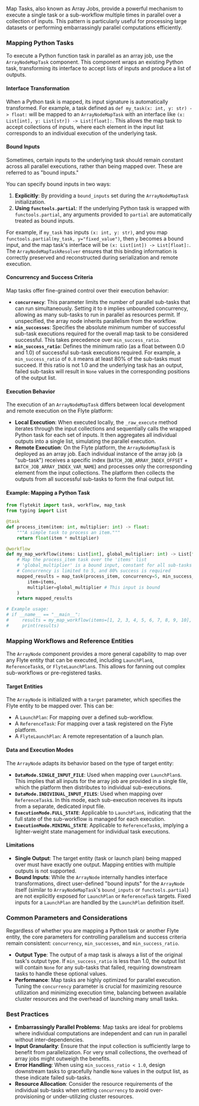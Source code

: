 
<!--
help_text: ''
key: summary_map_tasks_(array_jobs)_6b8a16c4-3e46-4cb1-86b8-82cade091860
modules:
- flytekit.core.array_node
- flytekit.core.array_node_map_task
- flytekit.core.legacy_map_task
questions_to_answer: []
type: summary

-->
Map Tasks, also known as Array Jobs, provide a powerful mechanism to execute a single task or a sub-workflow multiple times in parallel over a collection of inputs. This pattern is particularly useful for processing large datasets or performing embarrassingly parallel computations efficiently.

### Mapping Python Tasks

To execute a Python function task in parallel as an array job, use the `ArrayNodeMapTask` component. This component wraps an existing Python task, transforming its interface to accept lists of inputs and produce a list of outputs.

#### Interface Transformation

When a Python task is mapped, its input signature is automatically transformed. For example, a task defined as `def my_task(x: int, y: str) -> float:` will be mapped to an `ArrayNodeMapTask` with an interface like `(x: List[int], y: List[str]) -> List[float]:`. This allows the map task to accept collections of inputs, where each element in the input list corresponds to an individual execution of the underlying task.

#### Bound Inputs

Sometimes, certain inputs to the underlying task should remain constant across all parallel executions, rather than being mapped over. These are referred to as "bound inputs."

You can specify bound inputs in two ways:
1.  **Explicitly**: By providing a `bound_inputs` set during the `ArrayNodeMapTask` initialization.
2.  **Using `functools.partial`**: If the underlying Python task is wrapped with `functools.partial`, any arguments provided to `partial` are automatically treated as bound inputs.

For example, if `my_task` has inputs `(x: int, y: str)`, and you map `functools.partial(my_task, y="fixed_value")`, then `y` becomes a bound input, and the map task's interface will be `(x: List[int]) -> List[float]:`. The `ArrayNodeMapTaskResolver` ensures that this binding information is correctly preserved and reconstructed during serialization and remote execution.

#### Concurrency and Success Criteria

Map tasks offer fine-grained control over their execution behavior:

*   **`concurrency`**: This parameter limits the number of parallel sub-tasks that can run simultaneously. Setting it to `0` implies unbounded concurrency, allowing as many sub-tasks to run in parallel as resources permit. If unspecified, the array node inherits parallelism from the workflow.
*   **`min_successes`**: Specifies the absolute minimum number of successful sub-task executions required for the overall map task to be considered successful. This takes precedence over `min_success_ratio`.
*   **`min_success_ratio`**: Defines the minimum ratio (as a float between 0.0 and 1.0) of successful sub-task executions required. For example, a `min_success_ratio` of `0.8` means at least 80% of the sub-tasks must succeed. If this ratio is not 1.0 and the underlying task has an output, failed sub-tasks will result in `None` values in the corresponding positions of the output list.

#### Execution Behavior

The execution of an `ArrayNodeMapTask` differs between local development and remote execution on the Flyte platform:

*   **Local Execution**: When executed locally, the `_raw_execute` method iterates through the input collections and sequentially calls the wrapped Python task for each set of inputs. It then aggregates all individual outputs into a single list, simulating the parallel execution.
*   **Remote Execution**: On the Flyte platform, the `ArrayNodeMapTask` is deployed as an array job. Each individual instance of the array job (a "sub-task") receives a specific index (`BATCH_JOB_ARRAY_INDEX_OFFSET` + `BATCH_JOB_ARRAY_INDEX_VAR_NAME`) and processes only the corresponding element from the input collections. The platform then collects the outputs from all successful sub-tasks to form the final output list.

#### Example: Mapping a Python Task

```python
from flytekit import task, workflow, map_task
from typing import List

@task
def process_item(item: int, multiplier: int) -> float:
    """A simple task to process an item."""
    return float(item * multiplier)

@workflow
def my_map_workflow(items: List[int], global_multiplier: int) -> List[float]:
    # Map the process_item task over the 'items' list
    # 'global_multiplier' is a bound input, constant for all sub-tasks
    # Concurrency is limited to 5, and 80% success is required
    mapped_results = map_task(process_item, concurrency=5, min_success_ratio=0.8)(
        item=items,
        multiplier=global_multiplier # This input is bound
    )
    return mapped_results

# Example usage:
# if __name__ == "__main__":
#     results = my_map_workflow(items=[1, 2, 3, 4, 5, 6, 7, 8, 9, 10], global_multiplier=2)
#     print(results)
```

### Mapping Workflows and Reference Entities

The `ArrayNode` component provides a more general capability to map over any Flyte entity that can be executed, including `LaunchPlan`s, `ReferenceTask`s, or `FlyteLaunchPlan`s. This allows for fanning out complex sub-workflows or pre-registered tasks.

#### Target Entities

The `ArrayNode` is initialized with a `target` parameter, which specifies the Flyte entity to be mapped over. This can be:
*   A `LaunchPlan`: For mapping over a defined sub-workflow.
*   A `ReferenceTask`: For mapping over a task registered on the Flyte platform.
*   A `FlyteLaunchPlan`: A remote representation of a launch plan.

#### Data and Execution Modes

The `ArrayNode` adapts its behavior based on the type of target entity:

*   **`DataMode.SINGLE_INPUT_FILE`**: Used when mapping over `LaunchPlan`s. This implies that all inputs for the array job are provided in a single file, which the platform then distributes to individual sub-executions.
*   **`DataMode.INDIVIDUAL_INPUT_FILES`**: Used when mapping over `ReferenceTask`s. In this mode, each sub-execution receives its inputs from a separate, dedicated input file.
*   **`ExecutionMode.FULL_STATE`**: Applicable to `LaunchPlan`s, indicating that the full state of the sub-workflow is managed for each execution.
*   **`ExecutionMode.MINIMAL_STATE`**: Applicable to `ReferenceTask`s, implying a lighter-weight state management for individual task executions.

#### Limitations

*   **Single Output**: The target entity (task or launch plan) being mapped over must have exactly one output. Mapping entities with multiple outputs is not supported.
*   **Bound Inputs**: While the `ArrayNode` internally handles interface transformations, direct user-defined "bound inputs" for the `ArrayNode` itself (similar to `ArrayNodeMapTask`'s `bound_inputs` or `functools.partial`) are not explicitly exposed for `LaunchPlan` or `ReferenceTask` targets. Fixed inputs for a `LaunchPlan` are handled by the `LaunchPlan` definition itself.

### Common Parameters and Considerations

Regardless of whether you are mapping a Python task or another Flyte entity, the core parameters for controlling parallelism and success criteria remain consistent: `concurrency`, `min_successes`, and `min_success_ratio`.

*   **Output Type**: The output of a map task is always a list of the original task's output type. If `min_success_ratio` is less than 1.0, the output list will contain `None` for any sub-tasks that failed, requiring downstream tasks to handle these optional values.
*   **Performance**: Map tasks are highly optimized for parallel execution. Tuning the `concurrency` parameter is crucial for maximizing resource utilization and minimizing execution time, balancing between available cluster resources and the overhead of launching many small tasks.

### Best Practices

*   **Embarrassingly Parallel Problems**: Map tasks are ideal for problems where individual computations are independent and can run in parallel without inter-dependencies.
*   **Input Granularity**: Ensure that the input collection is sufficiently large to benefit from parallelization. For very small collections, the overhead of array jobs might outweigh the benefits.
*   **Error Handling**: When using `min_success_ratio < 1.0`, design downstream tasks to gracefully handle `None` values in the output list, as these indicate failed sub-tasks.
*   **Resource Allocation**: Consider the resource requirements of the individual sub-tasks when setting `concurrency` to avoid over-provisioning or under-utilizing cluster resources.
<!--
key: summary_map_tasks_(array_jobs)_6b8a16c4-3e46-4cb1-86b8-82cade091860
type: summary_end

-->
<!--
code_unit: flytekit.core.array_node.ArrayNode
code_unit_type: class
help_text: ''
key: example_ffec5ba3-fb1d-4ea6-b79b-1d84d4045735
type: example

-->
<!--
code_unit: flytekit.core.array_node_map_task.ArrayNodeMapTask
code_unit_type: class
help_text: ''
key: example_81e7fe45-40e6-4904-b9e2-52321c0d6caf
type: example

-->
<!--
code_unit: flytekit.core.legacy_map_task.MapPythonTask
code_unit_type: class
help_text: ''
key: example_ec2f8ffb-67c4-419d-a2d2-b454d2831a44
type: example

-->